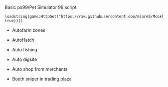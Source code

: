 Basic ps99/Pet Simulator 99 script.

```
loadstring(game:HttpGet("https://raw.githubusercontent.com/mlore5/Mcokhub/main/mcokhub", true))()
```

* Autofarm zones
* AutoHatch
* Auto fishing
* Auto digsite
* Auto shop from merchants

* Booth sniper in trading plaza
